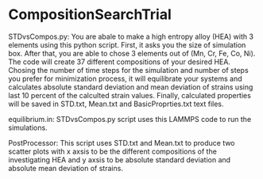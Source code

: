 # CompositionSearchTrial

STDvsCompos.py:
You are abale to make a high entropy alloy (HEA) with 3 elements using this python script. First, it asks you the size of simulation box.
After that, you are able to chose 3 elements out of (Mn, Cr, Fe, Co, Ni). The code will create 37 different compositions of your desired 
HEA. Chosing the number of time steps for the simulation and number of steps you prefer for minimization process, it will equilibrate your
systems and calculates absolute standard deviation and mean deviation of strains using last 10 percent of the calculted strain values.
Finally, calculated properties will be saved in STD.txt, Mean.txt and BasicProprties.txt text files. 

equilibrium.in:
STDvsCompos.py script uses this LAMMPS code to run the simulations.

PostProcessor:
This script uses STD.txt and Mean.txt to produce two scatter plots with x axsis to be the different compositions of the investigating HEA
and y axsis to be absolute standard deviation and absolute mean deviation of strains.
